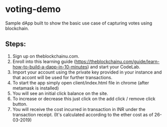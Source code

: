 # voting-demo
Sample dApp built to show the basic use case of capturing votes using blockchain.

## Steps:
1. Sign up on theblockchainu.com.
2. Enroll into this learning guide (https://theblockchainu.com/guide/learn-how-to-build-a-dapp-in-10-minutes) and start your CodeLab.
3. Import your account using the private key provided in your instance and that accont will be used for further transactions.
4. To start the app simply open client/index.html file in chrome (after metamask is installed)
5. You will see an initial click balance on the site.
6. To increase or decrease this just click on the add click / remove click button.
7. You will receive the cost incurred in transaction in INR under the transaction receipt. (It's calculated according to the ether cost as of 26-03-2019)
